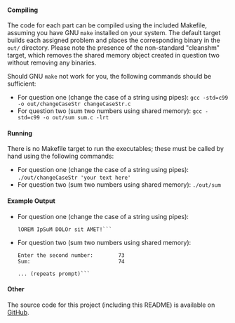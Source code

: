 #### Compiling
The code for each part can be compiled using the included Makefile, assuming
you have GNU `make` installed on your system.  The default target builds each
assigned problem and places the corresponding binary in the `out/` directory.
Please note the presence of the non-standard "cleanshm" target, which removes
the shared memory object created in question two without removing any binaries.

Should GNU `make` not work for you, the following commands should be sufficient:
* For question one (change the case of a string using pipes):
    ```gcc -std=c99 -o out/changeCaseStr changeCaseStr.c```
* For question two (sum two numbers using shared memory):
    ```gcc -std=c99 -o out/sum sum.c -lrt```

#### Running
There is no Makefile target to run the executables; these must be called by
hand using the following commands:
* For question one (change the case of a string using pipes):
    ```./out/changeCaseStr 'your text here'```
* For question two (sum two numbers using shared memory):
	```./out/sum```

#### Example Output
* For question one (change the case of a string using pipes):
	```./out/changeCaseStr 'Lorem iPsUm doloR SIT amet!'
	lOREM IpSuM DOLOr sit AMET!```
* For question two (sum two numbers using shared memory):
    ```Enter the first number:         1
    Enter the second number:        73
    Sum:                            74

	... (repeats prompt)```

#### Other
The source code for this project (including this README) is available on
[GitHub](github.com/sjbarag/ECE-C353-Programming-Assignment-1).

